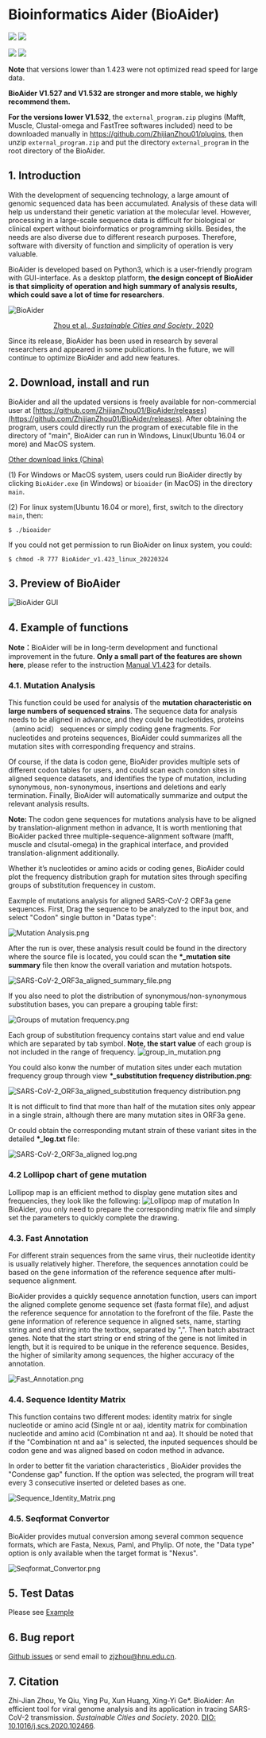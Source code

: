 # Bioinformatics Aider (BioAider)

![](https://img.shields.io/badge/System-Windows/Linux/MacOS-green.svg)
[![](https://img.shields.io/badge/Doi-10.1016/j.scs.2020.102466-yellow.svg)](https://doi.org/Doi:10.1016/j.scs.2020.102466) 


[![](https://img.shields.io/github/downloads/ZhijianZhou01/BioAider/1.532/total?color=red&style=flat-square)](https://github.com/ZhijianZhou01/BioAider/releases/tag/1.532)
![](https://img.shields.io/github/stars/ZhijianZhou01/BioAider)

<b>Note</b> that versions lower than 1.423 were not optimized read speed for large data.

<b>BioAider V1.527 and V1.532 are stronger and more stable, we highly recommend them.</b>

<b>For the versions lower V1.532</b>, the `external_program.zip` plugins (Mafft, Muscle, Clustal-omega and FastTree softwares included) need to be downloaded manually in https://github.com/ZhijianZhou01/plugins, then unzip `external_program.zip` and put the directory `external_program` in the root directory of the BioAider.


## 1. Introduction
With the development of sequencing technology, a large amount of genomic sequenced data has been accumulated. Analysis of these data will help us understand their genetic variation at the molecular level. However, processing in a large-scale sequence data is difficult for biological or clinical expert without bioinformatics or programming skills. Besides, the needs are also diverse due to different research purposes. Therefore, software with diversity of function and simplicity of operation is very valuable.

BioAider is developed based on Python3, which is a user-friendly program with GUI-interface. As a desktop platform, <b>the design concept of BioAider is that simplicity of operation and high summary of analysis results, which could save a lot of time for researchers</b>.

![BioAider](https://github.com/ZhijianZhou01/BioAider/blob/master/Figures/BioAider.jpg)

<div align="center">
<a href=https://www.sciencedirect.com/science/article/pii/S2210670720306867>Zhou et al., <i> Sustainable Cities and Society</i>, 2020</a>
</div>


Since its release, BioAider has been used in research by several researchers and appeared in some publications. In the future, we will continue to optimize BioAider and add new features.

## 2. Download, install and run
BioAider and all the updated versions is freely available for non-commercial user at [https://github.com/ZhijianZhou01/BioAider/releases](https://github.com/ZhijianZhou01/BioAider/releases). After obtaining the program, users could directly run the program of executable file in the directory of "main", BioAider can run in Windows, Linux(Ubuntu 16.04 or more) and MacOS system.

[Other download links (China)](https://cowtransfer.com/s/6443cbd9715a42)

(1) For Windows or MacOS system, users could run BioAider directly by clicking ```BioAider.exe``` (in Windows) or ```bioaider``` (in MacOS) in the directory ```main```. 

(2) For linux system(Ubuntu 16.04 or more), first, switch to the directory ```main```, then:
```
$ ./bioaider
```
If you could not get permission to run BioAider on linux system, you could:
```
$ chmod -R 777 BioAider_v1.423_linux_20220324
```

## 3. Preview of BioAider
![BioAider GUI](https://github.com/ZhijianZhou01/BioAider/blob/master/Figures/BioAider-GUI.gif)

## 4. Example of functions
<b>Note：</b>BioAider will be in long-term development and functional improvement in the future. <b>Only a small part of the features are shown here</b>, please refer to the instruction [Manual V1.423](https://github.com/ZhijianZhou01/BioAider/blob/master/Manual%20of%20BioAider%20V1.423_220525.pdf) for details.

### 4.1. Mutation Analysis
This function could be used for analysis of the <b>mutation characteristic on large numbers of sequenced strains</b>. The sequence data for analysis needs to be aligned in advance, and they could be nucleotides, proteins（amino acid） sequences or simply coding gene fragments. For nucleotides and proteins sequences, BioAider could summarizes all the mutation sites with corresponding frequency and strains. 

Of course, if the data is codon gene, BioAider provides multiple sets of different codon tables for users, and could scan each condon sites in aligned sequence datasets, and identifies the type of mutation, including synonymous, non-synonymous, insertions and deletions and early termination. Finally, BioAider will automatically summarize and output the relevant analysis results.

<b>Note: </b>The codon gene sequences for mutations analysis have to be aligned by translation-alignment methon in advance, It is worth mentioning that BioAider packed three multiple-sequence-alignment software (mafft, muscle and clsutal-omega) in the graphical interface, and provided translation-alignment additionally.

Whether it’s nucleotides or amino acids or coding genes, BioAider could plot the frequency distribution graph for mutation sites through specifing groups of substitution frequencey in custom.

Eaxmple of mutations analysis for aligned SARS-CoV-2 ORF3a gene sequences.
First, Drag the sequence to be analyzed to the input box, and select "Codon" single button in "Datas type": 

![Mutation Analysis.png](https://github.com/ZhijianZhou01/BioAider/raw/master/Figures/Mutation_Analysis.png#align=left&display=inline&height=517&margin=%5Bobject%20Object%5D&name=Mutation_Analysis.png&originHeight=774&originWidth=813&size=66000&status=done&style=none&width=543)

After the run is over, these analysis result could be found in the directory where the source file is located, you could scan the <b>*_mutation site summary</b> file then know the overall variation and mutation hotspots.

![SARS-CoV-2_ORF3a_aligned_summary_file.png](https://github.com/ZhijianZhou01/BioAider/raw/master/Figures/Mutation_analysis_codon_sequence_summary_file.png#align=left&display=inline&height=360&margin=%5Bobject%20Object%5D&name=Mutation_analysis_codon_sequence_summary_file.png&originHeight=1056&originWidth=1855&size=298002&status=done&style=none&width=633)

If you also need to plot the distribution of synonymous/non-synonymous substitution bases, you can prepare a grouping table first:

![Groups of mutation frequency.png](https://github.com/ZhijianZhou01/BioAider/raw/master/Figures/Groups_of_mutation_frequency.png##align=left&display=inline&height=275&margin=%5Bobject%20Object%5D&name=Groups_of_mutation_frequency.png&originHeight=384&originWidth=546&size=35721&status=done&style=none&width=391)

Each group of substitution frequency contains start value and end value which are separated by tab symbol. <b>Note, the start value</b> of each group is not included in the range of frequency.
![group_in_mutation.png](https://github.com/ZhijianZhou01/BioAider/blob/master/Figures/group_in_mutation.png)

You could also konw the number of mutation sites under each mutation frequency group through view <b>*_substitution frequency distribution.png</b>:

![SARS-CoV-2_ORF3a_aligned_substitution frequency distribution.png](https://github.com/ZhijianZhou01/BioAider/raw/master/Figures/SARS-CoV-2_ORF3a_aligned_substitution_frequency_distribution.png#align=left&display=inline&height=423&margin=%5Bobject%20Object%5D&name=SARS-CoV-2_ORF3a_aligned_substitution_frequency_distribution.png&originHeight=2880&originWidth=3840&size=223466&status=done&style=none&width=564)
 
It is not difficult to find that more than half of the mutation sites only appear in a single strain, although there are many mutation sites in ORF3a gene.

Or could obtain the corresponding mutant strain of these variant sites in the detailed <b>*_log.txt</b> file:

![SARS-CoV-2_ORF3a_aligned log.png](https://github.com/ZhijianZhou01/BioAider/raw/master/Figures/Mutation_analysis_codon_sequence_log.png#align=left&display=inline&height=341&margin=%5Bobject%20Object%5D&name=Mutation_analysis_codon_sequence_log.png&originHeight=932&originWidth=1741&size=414003&status=done&style=none&width=637)

### 4.2 Lollipop chart of gene mutation
Lollipop map is an efficient method to display gene mutation sites and frequencies, they look like the following:
![Lollipop map of mutation](https://github.com/ZhijianZhou01/BioAider/blob/master/Figures/Lollipop%20map.png)
In BioAider, you only need to prepare the corresponding matrix file and simply set the parameters to quickly complete the drawing.

### 4.3. Fast Annotation
For different strain sequences from the same virus, their nucleotide identity is usually relatively higher. Therefore, the sequences annotation could be based on the gene information of the reference sequence after multi-sequence alignment. 

BioAider provides a quickly sequence annotation function, users can import the aligned complete genome sequence set (fasta format file), and adjust the reference sequence for annotation to the forefront of the file. Paste the gene information of reference sequence in aligned sets, name, starting string and end string into the textbox, separated by ",". Then batch abstract genes. Note that the start string or end string of the gene is not limited in length, but it is required to be unique in the reference sequence. Besides, the higher of  similarity among sequences, the higher accuracy of the annotation.

![Fast_Annotation.png](https://github.com/ZhijianZhou01/BioAider/raw/master/Figures/Fast_Annotation.png#align=left&display=inline&height=471&margin=%5Bobject%20Object%5D&name=Fast_Annotation.png&originHeight=521&originWidth=571&size=50539&status=done&style=none&width=516)

### 4.4. Sequence Identity Matrix
This function contains two different modes: identity matrix for single nucleotide or amino acid (Single nt or aa), identity matrix for combination nucleotide and amino acid (Combination nt and aa). It should be noted that if the "Combination nt and aa" is selected, the inputed sequences should be codon gene and was aligned based on codon method in advance. 

In order to better fit the variation characteristics , BioAider provides the "Condense gap" function. If  the option was selected, the program will treat every 3 consecutive inserted or deleted bases as one.

![Sequence_Identity_Matrix.png](https://github.com/ZhijianZhou01/BioAider/raw/master/Figures/Sequence_Identity_Matrix.png#align=left&display=inline&height=310&margin=%5Bobject%20Object%5D&name=Sequence_Identity_Matrix.png&originHeight=425&originWidth=793&size=53676&status=done&style=none&width=579)

### 4.5. Seqformat Convertor
BioAider provides mutual conversion among several common sequence formats, which are Fasta, Nexus, Paml, and Phylip. Of note, the "Data type" option is only available when the target format is "Nexus".

![Seqformat_Convertor.png](https://github.com/ZhijianZhou01/BioAider/raw/master/Figures/Seqformat_Convertor.png#align=left&display=inline&height=324&margin=%5Bobject%20Object%5D&name=Seqformat_Convertor.png&originHeight=352&originWidth=576&size=21977&status=done&style=none&width=530)


## 5. Test Datas
Please see [Example](https://github.com/ZhijianZhou01/BioAider/tree/master/Example)

## 6. Bug report
[Github issues](https://github.com/ZhijianZhou01/BioAider/issues) or send email to zjzhou@hnu.edu.cn.

## 7. Citation
Zhi-Jian Zhou, Ye Qiu, Ying Pu, Xun Huang, Xing-Yi Ge*. BioAider: An efficient tool for viral genome analysis and its application in tracing SARS-CoV-2 transmission. <i>Sustainable Cities and Society</i>. 2020. [DIO: 10.1016/j.scs.2020.102466](https://www.sciencedirect.com/science/article/pii/S2210670720306867).
